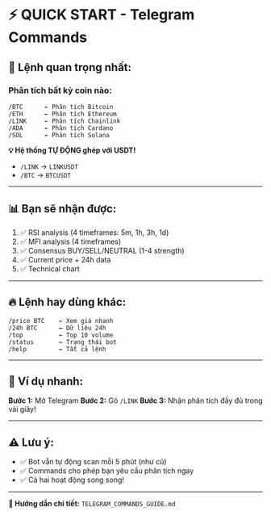 # ⚡ QUICK START - Telegram Commands

## 🚀 Lệnh quan trọng nhất:

### Phân tích bất kỳ coin nào:
```
/BTC      ← Phân tích Bitcoin
/ETH      ← Phân tích Ethereum  
/LINK     ← Phân tích Chainlink
/ADA      ← Phân tích Cardano
/SOL      ← Phán tích Solana
```

**💡 Hệ thống TỰ ĐỘNG ghép với USDT!**
- `/LINK` → `LINKUSDT`
- `/BTC` → `BTCUSDT`

---

## 📊 Bạn sẽ nhận được:

1. ✅ RSI analysis (4 timeframes: 5m, 1h, 3h, 1d)
2. ✅ MFI analysis (4 timeframes)
3. ✅ Consensus BUY/SELL/NEUTRAL (1-4 strength)
4. ✅ Current price + 24h data
5. ✅ Technical chart

---

## 🔥 Lệnh hay dùng khác:

```
/price BTC    ← Xem giá nhanh
/24h BTC      ← Dữ liệu 24h
/top          ← Top 10 volume
/status       ← Trạng thái bot
/help         ← Tất cả lệnh
```

---

## 🎯 Ví dụ nhanh:

**Bước 1:** Mở Telegram
**Bước 2:** Gõ `/LINK`
**Bước 3:** Nhận phân tích đầy đủ trong vài giây!

---

## ⚠️ Lưu ý:

- ✅ Bot vẫn tự động scan mỗi 5 phút (như cũ)
- ✅ Commands cho phép bạn yêu cầu phân tích ngay
- ✅ Cả hai hoạt động song song!

---

**📖 Hướng dẫn chi tiết:** `TELEGRAM_COMMANDS_GUIDE.md`
